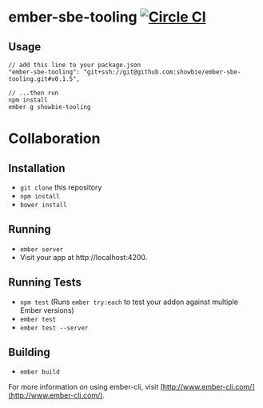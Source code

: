 # ember-sbe-tooling [![Circle CI][circleci-status]][circleci]

## Usage

```
// add this line to your package.json
"ember-sbe-tooling": "git+ssh://git@github.com:showbie/ember-sbe-tooling.git#v0.1.5",

// ...then run
npm install
ember g showbie-tooling
```

# Collaboration

## Installation

* `git clone` this repository
* `npm install`
* `bower install`

## Running

* `ember server`
* Visit your app at http://localhost:4200.

## Running Tests

* `npm test` (Runs `ember try:each` to test your addon against multiple Ember versions)
* `ember test`
* `ember test --server`

## Building

* `ember build`

For more information on using ember-cli, visit [http://www.ember-cli.com/](http://www.ember-cli.com/).


[circleci]: https://circleci.com/gh/showbie/ember-sbe-tooling
[circleci-status]: https://circleci.com/gh/showbie/ember-sbe-tooling.svg?style=svg&circle-token=765ec6a19d3220402d1f2d3af00c7e8fab6ae7c0
